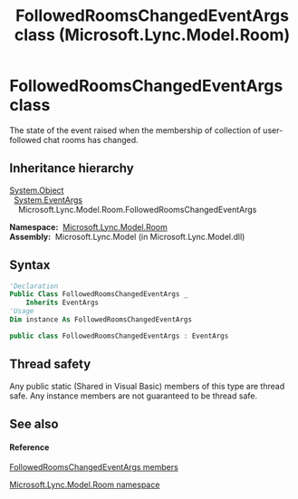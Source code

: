 ﻿---
title: FollowedRoomsChangedEventArgs class (Microsoft.Lync.Model.Room)
TOCTitle: FollowedRoomsChangedEventArgs class
ms:assetid: T:Microsoft.Lync.Model.Room.FollowedRoomsChangedEventArgs_DI_3_UC_OCS14MrefLyncWPF
ms:mtpsurl: https://msdn.microsoft.com/en-us/library/microsoft.lync.model.room.followedroomschangedeventargs_di_3_uc_ocs14mreflyncwpf(v=office.15)
ms:contentKeyID: 48597555
ms.date: 07/28/2014
mtps_version: v=office.15
f1_keywords:
- Microsoft.Lync.Model.Room.FollowedRoomsChangedEventArgs
dev_langs:
- CSharp
- JScript
- VB
- other
---

# FollowedRoomsChangedEventArgs class

The state of the event raised when the membership of collection of user-followed chat rooms has changed.

## Inheritance hierarchy

[System.Object](http://msdn2.microsoft.com/en-us/library/e5kfa45b)  
  [System.EventArgs](http://msdn2.microsoft.com/en-us/library/118wxtk3)  
    Microsoft.Lync.Model.Room.FollowedRoomsChangedEventArgs  

**Namespace:**  [Microsoft.Lync.Model.Room](microsoft-lync-model-room-namespace_2.md)  
**Assembly:**  Microsoft.Lync.Model (in Microsoft.Lync.Model.dll)

## Syntax

``` vb
'Declaration
Public Class FollowedRoomsChangedEventArgs _
    Inherits EventArgs
'Usage
Dim instance As FollowedRoomsChangedEventArgs
```

``` csharp
public class FollowedRoomsChangedEventArgs : EventArgs
```

## Thread safety

Any public static (Shared in Visual Basic) members of this type are thread safe. Any instance members are not guaranteed to be thread safe.

## See also

#### Reference

[FollowedRoomsChangedEventArgs members](followedroomschangedeventargs-members-microsoft-lync-model-room_2.md)

[Microsoft.Lync.Model.Room namespace](microsoft-lync-model-room-namespace_2.md)

